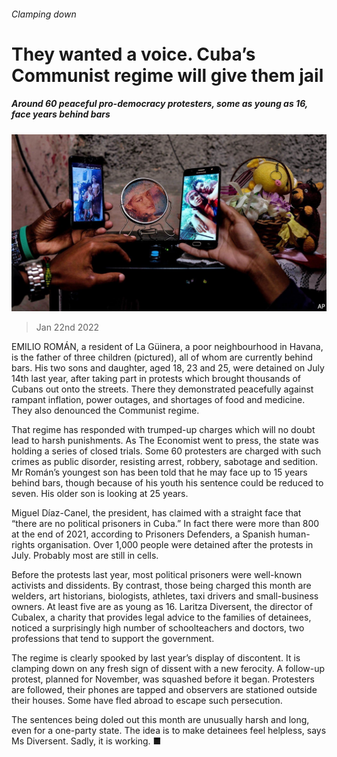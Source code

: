###### Clamping down

# They wanted a voice. Cuba’s Communist regime will give them jail 

##### Around 60 peaceful pro-democracy protesters, some as young as 16, face years behind bars 

![image](images/20220122_amp502.jpg) 

> Jan 22nd 2022 

EMILIO ROMÁN, a resident of La Güinera, a poor neighbourhood in Havana, is the father of three children (pictured), all of whom are currently behind bars. His two sons and daughter, aged 18, 23 and 25, were detained on July 14th last year, after taking part in protests which brought thousands of Cubans out onto the streets. There they demonstrated peacefully against rampant inflation, power outages, and shortages of food and medicine. They also denounced the Communist regime.

That regime has responded with trumped-up charges which will no doubt lead to harsh punishments. As The Economist went to press, the state was holding a series of closed trials. Some 60 protesters are charged with such crimes as public disorder, resisting arrest, robbery, sabotage and sedition. Mr Román’s youngest son has been told that he may face up to 15 years behind bars, though because of his youth his sentence could be reduced to seven. His older son is looking at 25 years.


Miguel Díaz-Canel, the president, has claimed with a straight face that “there are no political prisoners in Cuba.” In fact there were more than 800 at the end of 2021, according to Prisoners Defenders, a Spanish human-rights organisation. Over 1,000 people were detained after the protests in July. Probably most are still in cells.

Before the protests last year, most political prisoners were well-known activists and dissidents. By contrast, those being charged this month are welders, art historians, biologists, athletes, taxi drivers and small-business owners. At least five are as young as 16. Laritza Diversent, the director of Cubalex, a charity that provides legal advice to the families of detainees, noticed a surprisingly high number of schoolteachers and doctors, two professions that tend to support the government.

The regime is clearly spooked by last year’s display of discontent. It is clamping down on any fresh sign of dissent with a new ferocity. A follow-up protest, planned for November, was squashed before it began. Protesters are followed, their phones are tapped and observers are stationed outside their houses. Some have fled abroad to escape such persecution.

The sentences being doled out this month are unusually harsh and long, even for a one-party state. The idea is to make detainees feel helpless, says Ms Diversent. Sadly, it is working. ■

